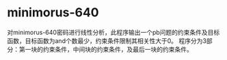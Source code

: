 # minimorus-640
对minimorus-640密码进行线性分析，此程序输出一个pb问题的约束条件及目标函数，目标函数为and个数最少，约束条件限制其相关性大于0。
程序分为3部分：第一块的约束条件，中间块的约束条件，及最后一块的约束条件。
